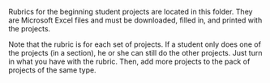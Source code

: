 Rubrics for the beginning student projects are located in this folder.  They are Microsoft Excel files and must be downloaded, filled in, and printed with the projects.

Note that the rubric is for each set of projects.  If a student only does one of the projects (in a section), he or she can still do the other projects.  Just turn in what you have with the rubric.  Then, add more projects to the pack of projects of the same type.
